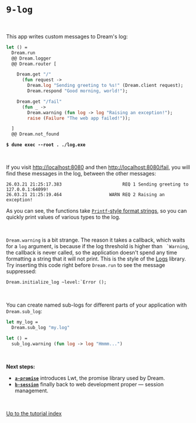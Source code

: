 # `9-log`

<br>

This app writes custom messages to Dream's log:

```ocaml
let () =
  Dream.run
  @@ Dream.logger
  @@ Dream.router [

    Dream.get "/"
      (fun request ->
        Dream.log "Sending greeting to %s!" (Dream.client request);
        Dream.respond "Good morning, world!");

    Dream.get "/fail"
      (fun _ ->
        Dream.warning (fun log -> log "Raising an exception!");
        raise (Failure "The web app failed!"));

  ]
  @@ Dream.not_found
```

<pre><code><b>$ dune exec --root . ./log.exe</b></code></pre>

<br>

If you visit [http://localhost:8080](http://localhost:8080) and then
[http://localhost:8080/fail](http://localhost:8080/fail), you will find these
messages in the log, between the other messages:

```
26.03.21 21:25:17.383                       REQ 1 Sending greeting to 127.0.0.1:64099!
26.03.21 21:25:19.464                  WARN REQ 2 Raising an exception!
```

As you can see, the functions take
[`Printf`-style format strings](https://caml.inria.fr/pub/docs/manual-ocaml/libref/Printf.html),
so you can quickly print values of various types to the log.

<br>

`Dream.warning` is a bit strange. The reason it takes a callback, which waits
for a `log` argument, is because if the log threshold is higher than
`` `Warning``, the callback is never called, so the application doesn't spend
any time formatting a string that it will not print. This is the style of the
[Logs](https://erratique.ch/software/logs) library. Try inserting this code
right before `Dream.run` to see the message suppressed:

```ocaml
Dream.initialize_log ~level:`Error ();
```

<br>

You can create named sub-logs for different parts of your application with
`Dream.sub_log`:

```ocaml
let my_log =
  Dream.sub_log "my.log"

let () =
  sub_log.warning (fun log -> log "Hmmm...")
```

<br>

**Next steps:**

- [**`a-promise`**](../a-promise/#files) introduces Lwt, the promise library
  used by Dream.
- [**`b-session`**](../b-session/#files) finally back to web development proper
  &mdash; session management.

<br>

[Up to the tutorial index](../#readme)
